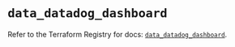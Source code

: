 # `data_datadog_dashboard`

Refer to the Terraform Registry for docs: [`data_datadog_dashboard`](https://registry.terraform.io/providers/datadog/datadog/3.47.0/docs/data-sources/dashboard).
